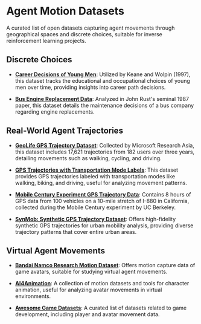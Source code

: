 # Agent Motion Datasets

A curated list of open datasets capturing agent movements through geographical spaces and discrete choices, suitable for inverse reinforcement learning projects.

## Discrete Choices

- **[Career Decisions of Young Men](https://github.com/lindamaok899/student-project-lindamaok899)**: Utilized by Keane and Wolpin (1997), this dataset tracks the educational and occupational choices of young men over time, providing insights into career path decisions.

- **[Bus Engine Replacement Data](https://www.kaggle.com/datasets/erichschulman/bus1234.csv)**: Analyzed in John Rust's seminal 1987 paper, this dataset details the maintenance decisions of a bus company regarding engine replacements.

## Real-World Agent Trajectories

- **[GeoLife GPS Trajectory Dataset](https://www.microsoft.com/en-us/research/publication/geolife-gps-trajectory-dataset-user-guide/)**: Collected by Microsoft Research Asia, this dataset includes 17,621 trajectories from 182 users over three years, detailing movements such as walking, cycling, and driving.

- **[GPS Trajectories with Transportation Mode Labels](https://www.microsoft.com/en-us/research/publication/gps-trajectories-with-transportation-mode-labels/)**: This dataset provides GPS trajectories labeled with transportation modes like walking, biking, and driving, useful for analyzing movement patterns.

- **[Mobile Century Experiment GPS Trajectory Data](https://github.com/ucbtrans/mcdata)**: Contains 8 hours of GPS data from 100 vehicles on a 10-mile stretch of I-880 in California, collected during the Mobile Century experiment by UC Berkeley.

- **[SynMob: Synthetic GPS Trajectory Dataset](https://github.com/mitll/synmob)**: Offers high-fidelity synthetic GPS trajectories for urban mobility analysis, providing diverse trajectory patterns that cover entire urban areas.

## Virtual Agent Movements

- **[Bandai Namco Research Motion Dataset](https://github.com/BandaiNamcoResearchInc/Bandai-Namco-Research-Motiondataset)**: Offers motion capture data of game avatars, suitable for studying virtual agent movements.

- **[AI4Animation](https://github.com/sebastianstarke/AI4Animation)**: A collection of motion datasets and tools for character animation, useful for analyzing avatar movements in virtual environments.

- **[Awesome Game Datasets](https://github.com/leomaurodesenv/game-datasets)**: A curated list of datasets related to game development, including player and avatar movement data.
